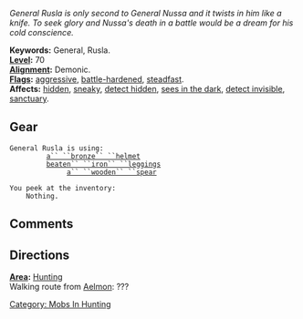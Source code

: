*General Rusla is only second to General Nussa and it twists in him like
a knife. To seek glory and Nussa's death in a battle would be a dream
for his cold conscience.*

**Keywords:** General, Rusla.  
**[Level](Level "wikilink"):** 70  
**[Alignment](Alignment "wikilink"):** Demonic.  
**[Flags](:Category:_Mob_Types "wikilink"):**
[aggressive](Aggressive_Mobs "wikilink"),
[battle-hardened](Warlord_Mobs "wikilink"),
[steadfast](Sentinel_Mobs "wikilink").  
**Affects:** [hidden](Hide "wikilink"), [sneaky](sneak "wikilink"), [
detect hidden](Detect_Hidden "wikilink"), [ sees in the
dark](Nightvision "wikilink"), [detect
invisible](Detect_Invis "wikilink"),
[sanctuary](Sanctuary "wikilink").  

## Gear

`General Rusla is using:`  
`    `<worn on head>`     `[`a`` ``bronze`` ``helmet`](Bronze_Helmet "wikilink")  
`    `<worn on legs>`     `[`beaten`` ``iron`` ``leggings`](Beaten_Iron_Leggings "wikilink")  
`    `<wielded>`          `[`a`` ``wooden`` ``spear`](Wooden_Spear "wikilink")

`You peek at the inventory:`  
`    Nothing.`

## Comments

## Directions

**[Area](:Category:_Areas "wikilink"):**
[Hunting](:Category:_Hunting "wikilink")  
Walking route from [Aelmon](Aelmon "wikilink"): ???  

[Category: Mobs In Hunting](Category:_Mobs_In_Hunting "wikilink")
